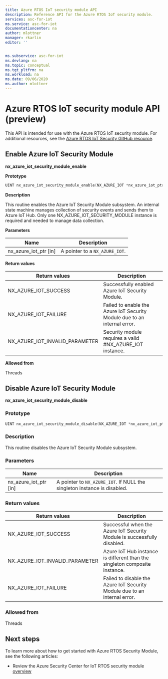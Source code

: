 ```yaml
---
title: Azure RTOS IoT security module API
description: Reference API for the Azure RTOS IoT security module.
services: asc-for-iot
ms.service: asc-for-iot
documentationcenter: na
author: mlottner
manager: rkarlin
editor: ''


ms.subservice: asc-for-iot
ms.devlang: na
ms.topic: conceptual
ms.tgt_pltfrm: na
ms.workload: na
ms.date: 09/06/2020
ms.author: mlottner
---
```


# Azure RTOS IoT security module API (preview)

This API is intended for use with the Azure RTOS IoT security module. For additional resources, see the [Azure RTOS IoT Security GitHub resource](https://github.com/azure-rtos/azure-iot-preview/releases). 

## Enable Azure IoT Security Module

**nx_azure_iot_security_module_enable**


**Prototype**

```c
UINT nx_azure_iot_security_module_enable(NX_AZURE_IOT *nx_azure_iot_ptr);
```

**Description**

This routine enables the Azure IoT Security Module subsystem. An internal state machine manages collection of security events and sends them to Azure IoT Hub. Only one NX_AZURE_IOT_SECURITY_MODULE instance is required and needed to manage data collection.

**Parameters**

| Name | Description |
|---------|---------|
| nx_azure_iot_ptr  [in]    | A pointer to a `NX_AZURE_IOT`.  |



**Return values**

|Return values  |Description |
|---------|---------|
|NX_AZURE_IOT_SUCCESS|   Successfully enabled Azure IoT Security Module.     |
|NX_AZURE_IOT_FAILURE   |  Failed to enable the Azure IoT Security Module due to an internal error.    |
|NX_AZURE_IOT_INVALID_PARAMETER   |  Security module requires a valid #NX_AZURE_IOT instance.      |

**Allowed from**

Threads

## Disable Azure IoT Security Module

**nx_azure_iot_security_module_disable**


### Prototype

```c
UINT nx_azure_iot_security_module_disable(NX_AZURE_IOT *nx_azure_iot_ptr);
```

### Description

This routine disables the Azure IoT Security Module subsystem.

### Parameters

| Name | Description |
|---------|---------|
| nx_azure_iot_ptr  [in]    | A pointer to `NX_AZURE_IOT`. If NULL the singleton instance is disabled. |

### Return values

|Return values  |Description |
|---------|---------|
|NX_AZURE_IOT_SUCCESS     |   Successful when the Azure IoT Security Module is successfully disabled.      |
|NX_AZURE_IOT_INVALID_PARAMETER   |  Azure IoT Hub instance is different than the singleton composite instance.       |
|NX_AZURE_IOT_FAILURE    |  Failed to disable the Azure IoT Security Module due to an internal error.       |


### Allowed from

Threads


## Next steps

To learn more about how to get started with Azure RTOS Security Module, see the following articles:

- Review the Azure Security Center for IoT RTOS security module [overview](iot-security-azure-rtos.md)

